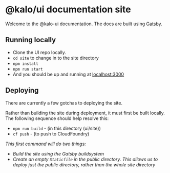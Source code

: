 # @kalo/ui documentation site

Welcome to the @kalo-ui documentation. The docs are built using [Gatsby](https://www.gatsbyjs.org).

## Running locally
- Clone the UI repo locally.
- `cd site` to change in to the site directory
- `npm install`
- `npm run start`
- And you should be up and running at [localhost:3000](http://localhost:3000)

## Deploying
There are currently a few gotchas to deploying the site.

Rather than building the site during deployment, it must first be built locally. The following sequence should help resolve this:

- `npm run build` - (in this directory (ui/site))
- `cf push` - (to push to CloudFoundry)

*This first command will do two things:*
- *Build the site using the Gatsby buildsystem*
- *Create an empty `Staticfile` in the public directory. This allows us to deploy just the public directory, rather than the whole site directory*